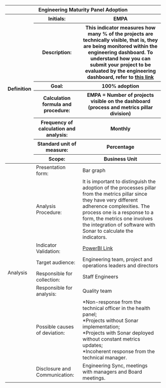 <table class="tg">
<thead>
  <tr>
    <th class="tg-9wq8 color-white analise" colspan="8">Engineering Maturity Panel Adoption</th>
  </tr>
  <tr>
    <th class="tg-9wq8 definicao color-black" rowspan="8">Definition </th>
    <th class="tg-0pky">Initials:</th>
    <th class="tg-0pky">EMPA</th>
  </tr>
  <tr>
    <th class="tg-0pky">Description:</th>
    <th class="tg-0pky">This indicator measures how many % of the projects are technically visible, that is, they are being monitored within the engineering dashboard. To understand how you can submit your project to be evaluated by the engineering dashboard, refer to <a href="https://db1global.sharepoint.com/:b:/s/engineers.it/EYBIsx4LdIlDhpam8fuoh68B5ANL7ai-V8ctCZ4OFun2tA?e=tEzi3q">this link</a></th>
  </tr>
  <tr>
    <th class="tg-0pky">Goal:</th>
    <th class="tg-0pky">100% adoption</th>
  </tr>
  <tr>
    <th class="tg-0pky">Calculation formula and procedure:</th>
    <th class="tg-0pky">EMPA = Number of projects visible on the dashboard (process and metrics pillar division)</th>
  </tr>
  <tr>
    <th class="tg-0pky">Frequency of calculation and analysis:</th>
    <th class="tg-0pky">Monthly</th>
  </tr>
  <tr>
    <th class="tg-0pky">Standard unit of measure:</th>
    <th class="tg-0pky">Percentage</th>
  </tr>
  <tr>
    <th class="tg-0pky">Scope:</th>
    <th class="tg-0pky">Business Unit</th>
  </tr>
</thead>
<tbody>
  <tr>
    <td class="tg-9wq8 analise color-black" rowspan="9">Analysis</td>
    <td class="tg-0pky">Presentation form:</td>
    <td class="tg-0pky">Bar graph</td>
  </tr>
  <tr>
    <td class="tg-0pky">Analysis Procedure:</td>
    <td class="tg-0pky">It is important to distinguish the adoption of the processes pillar from the metrics pillar since they have very different adherence complexities. The process one is a response to a form, the metrics one involves the integration of software with Sonar to calculate the indicators.</td>
  </tr>
  <tr>
    <td class="tg-0pky">Indicator Validation:</td>
    <td class="tg-0pky"> 
     <a href="https://app.powerbi.com/groups/me/reports/6b4ba5d7-1fa9-4da6-ba39-79d305cd836b/ReportSectione4359b054498a2e62570">PowerBI Link</a></td>
  </tr>
  <tr>
    <td class="tg-0pky">Target audience:</td>
    <td class="tg-0pky">Engineering team, project and operations leaders and directors</td>
  </tr>
  <tr>
    <td class="tg-0pky">Responsible for collection:</td>
    <td class="tg-0pky">Staff Engineers</td>
  </tr>
  <tr>
    <td class="tg-0pky">Responsible for analysis:</td>
    <td class="tg-0pky">Quality team</td>
  </tr>
  <tr>
    <td class="tg-0pky">Possible causes of deviation:</td>
    <td class="tg-0pky">
    *Non-response from the technical officer in the health panel;<br/>
    *Projects without Sonar implementation;<br/>
    *Projects with Sonar deployed without constant metrics updates;<br/>
    *Incoherent response from the technical manager.</td>
  </tr>
  <tr>
    <td class="tg-0pky">Disclosure and Communication:</td>
    <td class="tg-0pky">Engineering Sync, meetings with managers and Board meetings.</td>
  </tr>
</tbody>
</table>